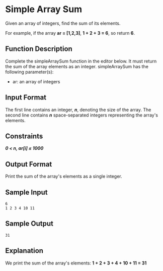 # Simple Array Sum
Given an array of integers, find the sum of its elements.

For example, if the array **ar = [1,2,3]**, **1 + 2 + 3 = 6**, so return **6**.

## Function Description
Complete the simpleArraySum function in the editor below. It must return the sum of the array elements as an integer.
simpleArraySum has the following parameter(s):
* ar: an array of integers

## Input Format

The first line contains an integer, ***n***, denoting the size of the array.
The second line contains ***n*** space-separated integers representing the array's elements.

## Constraints
***0 &lt; n, ar[i] &le; 1000***

## Output Format
Print the sum of the array's elements as a single integer.

## Sample Input
```
6
1 2 3 4 10 11
```

## Sample Output
```
31
```

## Explanation
We print the sum of the array's elements: **1 + 2 + 3 + 4 + 10 + 11 = 31**